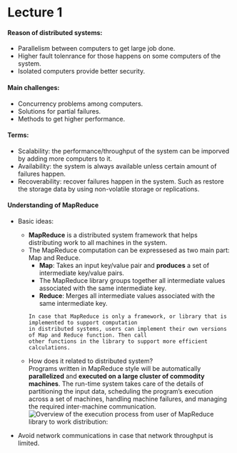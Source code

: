 # Lecture 1

#### Reason of distributed systems:
* Parallelism between computers to get large job done.
* Higher fault tolenrance for those happens on some computers of the system.
* Isolated computers provide better security.

#### Main challenges:
* Concurrency problems among computers.
* Solutions for partial failures.
* Methods to get higher performance.

#### Terms:
* Scalability: the performance/throughput of the system can be imporved by adding more computers to it.
* Availability: the system is always available unless certain amount of failures happen.
* Recoverability: recover failures happen in the system. Such as restore the storage data by using non-volatile storage or replications.

#### Understanding of MapReduce
* Basic ideas:  
  - **MapReduce** is a distributed system framework that helps distributing work to all machines in the system.
  - The MapReduce computation can be expressesed as two main part: Map and Reduce.
    * **Map**: Takes an input key/value pair and **produces** a set of intermediate key/value pairs. 
    * The MapReduce library groups together all intermediate values associated with the same intermediate key.
    * **Reduce**: Merges all intermediate values associated with the same intermediate key.  
    ```
    In case that MapReduce is only a framework, or library that is implemented to support computation 
    in distributed systems, users can implement their own versions of Map and Reduce function. Then call 
    other functions in the library to support more efficient calculations.
    ```
  - How does it related to distributed system?  
    Programs written in MapReduce style will be automatically **parallelized** and **executed on a large cluster of commodity machines**. The run-time system takes care of the details of partitioning the input data, scheduling the program’s execution across a set of machines, handling machine failures, and managing the required inter-machine communication.  
    ![Overview of the execution process from user of MapReduce library to work distribution:](image/figure1)
    

* Avoid network communications in case that network throughput is limited.
